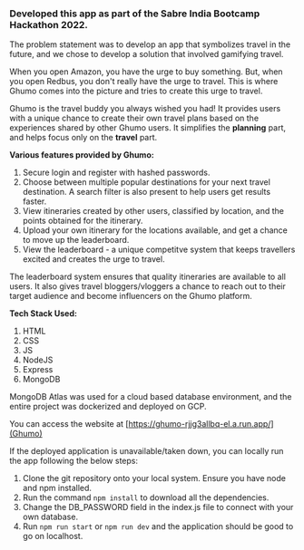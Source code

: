 ### Developed this app as part of the Sabre India Bootcamp Hackathon 2022.

The problem statement was to develop an app that symbolizes travel in the future, and we chose to develop a solution that involved gamifying travel.

When you open Amazon, you have the urge to buy something. But, when you open Redbus, you don't really have the urge to travel. This is where Ghumo comes into the picture and tries to create this urge to travel.

Ghumo is the travel buddy you always wished you had! It provides users with a unique chance to create their own travel plans based on the experiences shared by other Ghumo users. It simplifies the **planning** part, and helps focus only on the **travel** part.

**Various features provided by Ghumo:**

1. Secure login and register with hashed passwords.
2. Choose between multiple popular destinations for your next travel destination. A search filter is also present to help users get results faster.
3. View itineraries created by other users, classified by location, and the points obtained for the itinerary.
4. Upload your own itinerary for the locations available, and get a chance to move up the leaderboard.
5. View the leaderboard - a unique competitve system that keeps travellers excited and creates the urge to travel.

The leaderboard system ensures that quality itineraries are available to all users. It also gives travel bloggers/vloggers a chance to reach out to their target audience and become influencers on the Ghumo platform.

**Tech Stack Used:**

1. HTML
2. CSS
3. JS
4. NodeJS
5. Express
6. MongoDB

MongoDB Atlas was used for a cloud based database environment, and the entire project was dockerized and deployed on GCP.

You can access the website at [https://ghumo-rjjg3allbq-el.a.run.app/](Ghumo)

If the deployed application is unavailable/taken down, you can locally run the app following the below steps:

1. Clone the git repository onto your local system. Ensure you have node and npm installed.
2. Run the command `npm install` to download all the dependencies.
3. Change the DB_PASSWORD field in the index.js file to connect with your own database.
4. Run `npm run start` or `npm run dev` and the application should be good to go on localhost.
